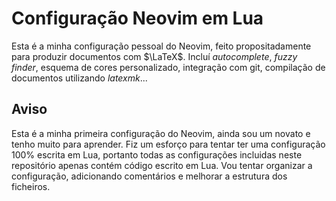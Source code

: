 # Configuração Neovim em Lua

Esta é a minha configuração pessoal do Neovim, feito propositadamente para produzir documentos com $\LaTeX$. 
Incluí *autocomplete*, *fuzzy finder*, esquema de cores personalizado, integração com git, compilação de documentos utilizando *latexmk*...

## Aviso

Esta é a minha primeira configuração do Neovim, ainda sou um novato e tenho muito para aprender.
Fiz um esforço para tentar ter uma configuração 100% escrita em Lua, portanto todas as configurações incluidas neste repositório apenas contém código escrito em Lua.
Vou tentar organizar a configuração, adicionando comentários e melhorar a estrutura dos ficheiros. 

